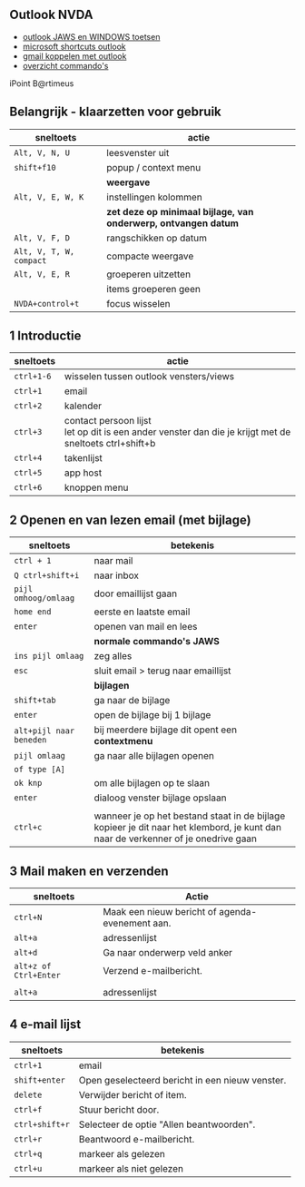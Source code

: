 ## Outlook NVDA

- [outlook JAWS en WINDOWS toetsen](../outlook/outlook.md)
- [microsoft shortcuts outlook](https://support.microsoft.com/en-us/office/keyboard-shortcuts-for-outlook-3cdeb221-7ae5-4c1d-8c1d-9e63216c1efd)
- [gmail koppelen met outlook](https://support.microsoft.com/nl-nl/office/gmail-account-toevoegen-in-outlook-70191667-9c52-4581-990e-e30318c2c081)
- [overzicht commando's](keycommands.md)

iPoint B@rtimeus

## Belangrijk - klaarzetten voor gebruik

| sneltoets | actie |
|---|---|
| `Alt, V, N, U`| leesvenster uit|
|`shift+f10`| popup / context menu|
||**weergave**|
|`Alt, V, E, W, K`| instellingen kolommen|
|| **zet deze op minimaal bijlage, van onderwerp, ontvangen datum**|
|`Alt, V, F, D`| rangschikken op datum |
|`Alt, V, T, W, compact`| compacte weergave |
|`Alt, V, E, R`| groeperen uitzetten |
|| items groeperen geen |
| `NVDA+control+t` |focus wisselen|


## 1 Introductie 

| sneltoets | actie |
|---|---|
| `ctrl+1-6`| wisselen tussen outlook vensters/views|
| `ctrl+1` | email |
| `ctrl+2` | kalender |
| `ctrl+3` | contact persoon lijst <br> let op dit is een ander venster dan die je krijgt met de sneltoets ctrl+shift+b |
| `ctrl+4` | takenlijst |
| `ctrl+5` | app host |
| `ctrl+6` | knoppen menu|

## 2 Openen en van lezen email (met bijlage)

| sneltoets | betekenis |
|---|---|
| `ctrl + 1` | naar mail |
| `Q ctrl+shift+i` | naar inbox|
| `pijl omhoog/omlaag` | door emaillijst gaan |
| `home end` | eerste en laatste email |
| `enter` | openen van mail en lees |
| | **normale commando's JAWS** |
| `ins pijl omlaag` | zeg alles |
| `esc` | sluit email > terug naar emaillijst |
| |  **bijlagen** |
| `shift+tab` | ga naar de bijlage |
| `enter` | open de bijlage bij 1 bijlage |
| `alt+pijl naar beneden` | bij meerdere bijlage dit opent een **contextmenu** |
| `pijl omlaag` | ga naar alle bijlagen openen |
| `of type [A]` |  |
| `ok knp` | om alle bijlagen op te slaan |
| `enter` | dialoog venster bijlage opslaan |
| | |
|`ctrl+c`|wanneer je op het bestand staat in de bijlage kopieer je dit naar het klembord, je kunt dan naar de verkenner of je onedrive gaan|

## 3 Mail maken en verzenden

| sneltoets          | Actie                                      |
|---------------------|--------------------------------------------|
| `ctrl+N`            | Maak een nieuw bericht of agenda-evenement aan. |
| `alt+a` | adressenlijst |
| `alt+d`            | Ga naar onderwerp veld anker|
| `alt+z of Ctrl+Enter`        | Verzend e-mailbericht.|
| | |
| `alt+a` | adressenlijst |

## 4 e-mail lijst

| sneltoets | betekenis |
|---|---|
| `ctrl+1` | email |
| `shift+enter`       | Open geselecteerd bericht in een nieuw venster.  |
| `delete`            | Verwijder bericht of item.                 |
| `ctrl+f`            | Stuur bericht door.                        |
| `ctrl+shift+r`      | Selecteer de optie "Allen beantwoorden".   |
| `ctrl+r`            | Beantwoord e-mailbericht.                  |
| `ctrl+q`            | markeer als gelezen                |
| `ctrl+u`            | markeer als niet gelezen              |

<!--## 5 Aan..

| sneltoets | betekenis |
|---|---|
|`alt+a`|lijst met adressen|
|`alt+k`| zoek naar een contact|
| | |
|`ctrl+3`|naar contacten|
|`ctrl+n`| maak een contact|
|`ctrl+s`| bewaar contact|-->
